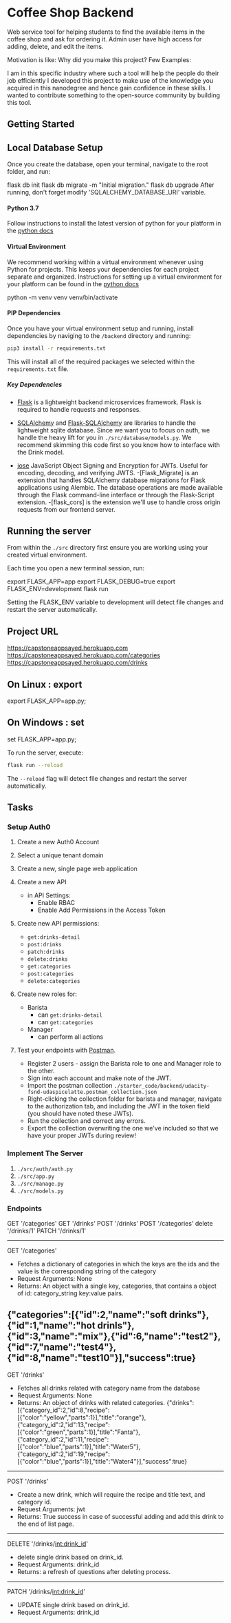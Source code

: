 # Coffee Shop Backend

Web service tool for helping students to find the available items in the coffee shop and ask for ordering it.
Admin user have high access for adding, delete, and edit the items.

Motivation is like: Why did you make this project?
Few Examples:

I am in this specific industry where such a tool will help the people do their job efficiently
I developed this project to make use of the knowledge you acquired in this nanodegree and hence gain confidence in these skills.
I wanted to contribute something to the open-source community by building this tool.

## Getting Started
## Local Database Setup
Once you create the database, open your terminal, navigate to the root folder, and run:

flask db init
flask db migrate -m "Initial migration."
flask db upgrade
After running, don't forget modify 'SQLALCHEMY_DATABASE_URI' variable.


#### Python 3.7

Follow instructions to install the latest version of python for your platform in the [python docs](https://docs.python.org/3/using/unix.html#getting-and-installing-the-latest-version-of-python)

#### Virtual Environment

We recommend working within a virtual environment whenever using Python for projects. This keeps your dependencies for each project separate and organized. Instructions for setting up a virtual environment for your platform can be found in the [python docs](https://packaging.python.org/guides/installing-using-pip-and-virtual-environments/)

python -m venv venv
venv/bin/activate


#### PIP Dependencies

Once you have your virtual environment setup and running, install dependencies by naviging to the `/backend` directory and running:

```bash
pip3 install -r requirements.txt
```

This will install all of the required packages we selected within the `requirements.txt` file.

##### Key Dependencies

- [Flask](http://flask.pocoo.org/) is a lightweight backend microservices framework. Flask is required to handle requests and responses.

- [SQLAlchemy](https://www.sqlalchemy.org/) and [Flask-SQLAlchemy](https://flask-sqlalchemy.palletsprojects.com/en/2.x/) are libraries to handle the lightweight sqlite database. Since we want you to focus on auth, we handle the heavy lift for you in `./src/database/models.py`. We recommend skimming this code first so you know how to interface with the Drink model.

- [jose](https://python-jose.readthedocs.io/en/latest/) JavaScript Object Signing and Encryption for JWTs. Useful for encoding, decoding, and verifying JWTS.
-[Flask_Migrate] is an extension that handles SQLAlchemy database migrations for Flask applications using Alembic. The database operations are made available through the Flask command-line interface or through the Flask-Script extension.
-[flask_cors] is the extension we'll use to handle cross origin requests from our frontend server.




## Running the server

From within the `./src` directory first ensure you are working using your created virtual environment.

Each time you open a new terminal session, run:

export FLASK_APP=app
export FLASK_DEBUG=true
export FLASK_ENV=development
flask run

Setting the FLASK_ENV variable to development will detect file changes and
restart the server automatically.


## Project URL
https://capstoneappsayed.herokuapp.com
https://capstoneappsayed.herokuapp.com/categories
https://capstoneappsayed.herokuapp.com/drinks

## On Linux : export
export FLASK_APP=app.py;

## On Windows : set
set FLASK_APP=app.py;

To run the server, execute:

```bash
flask run --reload
```

The `--reload` flag will detect file changes and restart the server automatically.

## Tasks

### Setup Auth0

1. Create a new Auth0 Account
2. Select a unique tenant domain
3. Create a new, single page web application
4. Create a new API
   - in API Settings:
     - Enable RBAC
     - Enable Add Permissions in the Access Token
5. Create new API permissions:
   - `get:drinks-detail`
   - `post:drinks`
   - `patch:drinks`
   - `delete:drinks`
   - `get:categories`
   - `post:categories`
   - `delete:categories`
6. Create new roles for:
   - Barista
     - can `get:drinks-detail`
     - can `get:categories`
   - Manager
     - can perform all actions
     
7. Test your endpoints with [Postman](https://getpostman.com).
   - Register 2 users - assign the Barista role to one and Manager role to the other.
   - Sign into each account and make note of the JWT.
   - Import the postman collection `./starter_code/backend/udacity-fsnd-udaspicelatte.postman_collection.json`
   - Right-clicking the collection folder for barista and manager, navigate to the authorization tab, and including the JWT in the token field (you should have noted these JWTs).
   - Run the collection and correct any errors.
   - Export the collection overwriting the one we've included so that we have your proper JWTs during review!

### Implement The Server

1. `./src/auth/auth.py`
2. `./src/app.py`
3. `./src/manage.py`
4. `./src/models.py`



### Endpoints

GET '/categories'
GET '/drinks'
POST '/drinks'
POST '/categories'
delete '/drinks/1'
PATCH '/drinks/1'

-----------------------------------
GET '/categories'
- Fetches a dictionary of categories in which the keys are the ids and the value is the corresponding string of the category
- Request Arguments: None
- Returns: An object with a single key, categories, that contains a object of id: category_string key:value pairs.

{"categories":[{"id":2,"name":"soft drinks"},{"id":1,"name":"hot drinls"},{"id":3,"name":"mix"},{"id":6,"name":"test2"},{"id":7,"name":"test4"},{"id":8,"name":"test10"}],"success":true}
-----------------------------------
GET '/drinks'
- Fetches all drinks related with category name from the database
- Request Arguments: None
- Returns: An object of drinks with related categories.
{"drinks":[{"category_id":2,"id":8,"recipe":[{"color":"yellow","parts":1}],"title":"orange"},{"category_id":2,"id":13,"recipe":[{"color":"green","parts":1}],"title":"Fanta"},{"category_id":2,"id":11,"recipe":[{"color":"blue","parts":1}],"title":"Water5"},{"category_id":2,"id":19,"recipe":[{"color":"blue","parts":1}],"title":"Water4"}],"success":true}
-----------------------------------

POST '/drinks'

- Create a new drink, which will require the recipe and title text, and category id.
- Request Arguments: jwt
- Returns: True success in case of successful adding and add this drink to the end of list page.

-----------------------------------

DELETE '/drinks/<int:drink_id>'

- delete single drink based on drink_id.
- Request Arguments: drink_id
- Returns: a refresh of questions after deleting process.


------------------------------------
PATCH '/drinks/<int:drink_id>'

- UPDATE single drink based on drink_id.
- Request Arguments: drink_id




